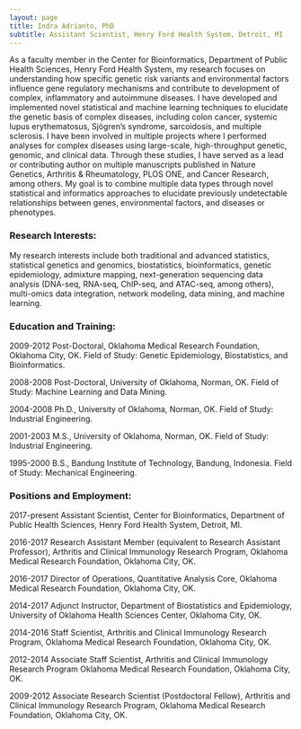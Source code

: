 ```yaml
---
layout: page
title: Indra Adrianto, PhD
subtitle: Assistant Scientist, Henry Ford Health System, Detroit, MI
---
```


As a faculty member in the Center for Bioinformatics, Department of Public Health Sciences, Henry Ford Health System, my research focuses on understanding how specific genetic risk variants and environmental factors influence gene regulatory mechanisms and contribute to development of complex, inflammatory and autoimmune diseases. I have developed and implemented novel statistical and machine learning techniques to elucidate the genetic basis of complex diseases, including colon cancer, systemic lupus erythematosus, Sjögren’s syndrome, sarcoidosis, and multiple sclerosis. I have been involved in multiple projects where I performed analyses for complex diseases using large-scale, high-throughput genetic, genomic, and clinical data. Through these studies, I have served as a lead or contributing author on multiple manuscripts published in Nature Genetics, Arthritis & Rheumatology, PLOS ONE, and Cancer Research, among others. My goal is to combine multiple data types through novel statistical and informatics approaches to elucidate previously undetectable relationships between genes, environmental factors, and diseases or phenotypes.

### Research Interests:
My research interests include both traditional and advanced statistics, statistical genetics and genomics, biostatistics, bioinformatics, genetic epidemiology, admixture mapping, next-generation sequencing data analysis (DNA-seq, RNA-seq, ChIP-seq, and ATAC-seq, among others), multi-omics data integration, network modeling, data mining, and machine learning.

### Education and Training:
2009-2012	Post-Doctoral, Oklahoma Medical Research Foundation, Oklahoma City, OK.
Field of Study: Genetic Epidemiology, Biostatistics, and Bioinformatics.

2008-2008	Post-Doctoral, University of Oklahoma, Norman, OK.
Field of Study: Machine Learning and Data Mining.

2004-2008	Ph.D., University of Oklahoma, Norman, OK.
Field of Study: Industrial Engineering.

2001-2003	M.S., University of Oklahoma, Norman, OK.
Field of Study: Industrial Engineering.

1995-2000 	B.S., Bandung Institute of Technology, Bandung, Indonesia.
Field of Study: Mechanical Engineering.

### Positions and Employment:
2017-present 	Assistant Scientist, Center for Bioinformatics, Department of Public Health Sciences, Henry Ford Health System, Detroit, MI.

2016-2017 	Research Assistant Member (equivalent to Research Assistant Professor), Arthritis and Clinical Immunology Research Program, Oklahoma Medical Research Foundation, Oklahoma City, OK.

2016-2017	Director of Operations, Quantitative Analysis Core, Oklahoma Medical Research Foundation, Oklahoma City, OK.

2014-2017	Adjunct Instructor, Department of Biostatistics and Epidemiology, University of Oklahoma Health Sciences Center, Oklahoma City, OK.

2014-2016	Staff Scientist, Arthritis and Clinical Immunology Research Program, Oklahoma Medical Research Foundation, Oklahoma City, OK.

2012-2014	Associate Staff Scientist, Arthritis and Clinical Immunology Research Program Oklahoma Medical Research Foundation, Oklahoma City, OK.

2009-2012	Associate Research Scientist (Postdoctoral Fellow), Arthritis and Clinical Immunology Research Program, Oklahoma Medical Research Foundation, Oklahoma City, OK.

